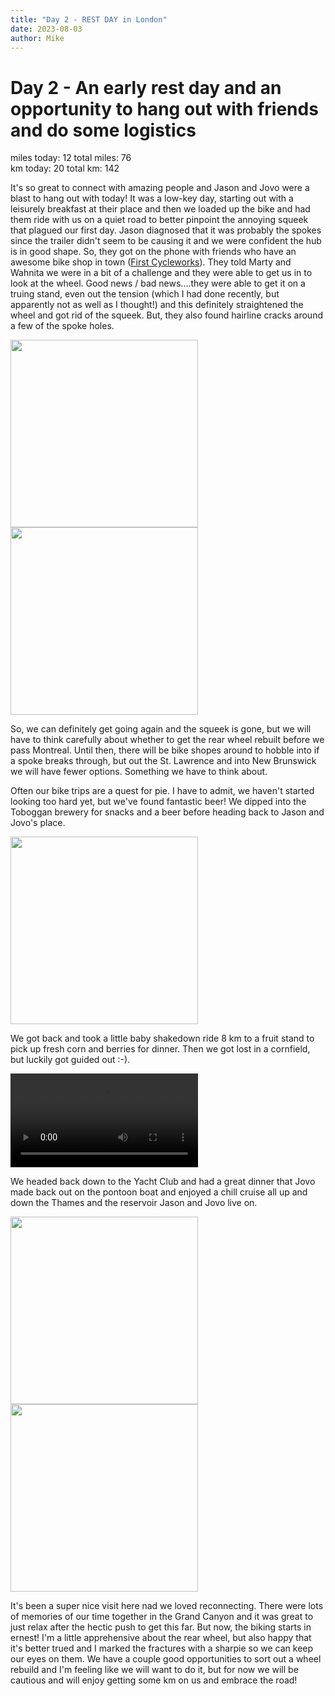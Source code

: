 ```yaml
---
title: "Day 2 - REST DAY in London"
date: 2023-08-03
author: Mike
---
```

# Day 2 - An early rest day and an opportunity to hang out with friends and do some logistics
miles today: 12      total miles: 76  
km today: 20         total km: 142

It's so great to connect with amazing people and Jason and Jovo were a blast to hang out with today! It was a low-key day, starting out with a leisurely breakfast at their place and then we loaded up the bike and had them ride with us on a quiet road to better pinpoint the annoying squeek that plagued our first day. Jason diagnosed that it was probably the spokes since the trailer didn't seem to be causing it and we were confident the hub is in good shape. So, they got on the phone with friends who have an awesome bike shop in town ([First Cycleworks](https://firstcycleworks.com/)). They told Marty and Wahnita we were in a bit of a challenge and they were able to get us in to look at the wheel. Good news / bad news....they were able to get it on a truing stand, even out the tension (which I had done recently, but apparently not as well as I thought!) and this definitely straightened the wheel and got rid of the squeek. But, they also found hairline cracks around a few of the spoke holes. 

<img src="../../../assets/images/bikeshop.jpeg" width=300>
<img src="../../../assets/images/truing.jpeg" width=300>

So, we can definitely get going again and the squeek is gone, but we will have to think carefully about whether to get the rear wheel rebuilt before we pass Montreal. Until then, there will be bike shopes around to hobble into if a spoke breaks through, but out the St. Lawrence and into New Brunswick we will have fewer options. Something we have to think about.

Often our bike trips are a quest for pie. I have to admit, we haven't started looking too hard yet, but we've found fantastic beer! We dipped into the Toboggan brewery for snacks and a beer before heading back to Jason and Jovo's place.

<img src="../../../assets/images/beer1.jpeg" width=300>

We got back and took a little baby shakedown ride 8 km to a fruit stand to pick up fresh corn and berries for dinner. Then we got lost in a cornfield, but luckily got guided out :-).

<video src="../../../assets/images/corn.mov" controls="controls" style="max-width: 450px;">
</video>

We headed back down to the Yacht Club and had a great dinner that Jovo made back out on the pontoon boat and enjoyed a chill cruise all up and down the Thames and the reservoir Jason and Jovo live on.

<img src="../../../assets/images/yachtclub.jpeg" width=300>
<img src="../../../assets/images/chandra_boat.jpg" width=300>
 
It's been a super nice visit here nad we loved reconnecting. There were lots of memories of our time together in the Grand Canyon and it was great to just relax after the hectic push to get this far. But now, the biking starts in ernest! I'm a little apprehensive about the rear wheel, but also happy that it's better trued and I marked the fractures with a sharpie so we can keep our eyes on them. We have a couple good opportunities to sort out a wheel rebuild and I'm feeling like we will want to do it, but for now we will be cautious and will enjoy getting some km on us and embrace the road!

<script src="https://giscus.app/client.js"
        data-repo="mnfienen/talulat"
        data-repo-id="R_kgDOJ7VzDA"
        data-category="Comments"
        data-category-id="DIC_kwDOJ7VzDM4CX6LC"
        data-mapping="url"
        data-strict="0"
        data-reactions-enabled="1"
        data-emit-metadata="0"
        data-input-position="top"
        data-theme="preferred_color_scheme"
        data-lang="en"
        crossorigin="anonymous"
        async>
</script>

